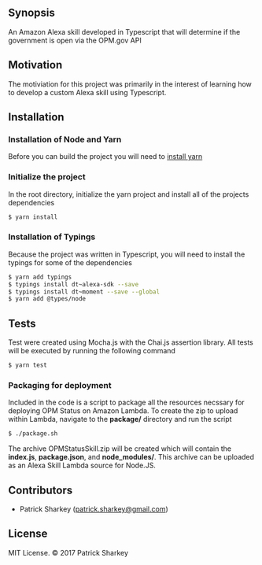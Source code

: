 ## Synopsis

An Amazon Alexa skill developed in Typescript that will determine if the government is open via the OPM.gov API

## Motivation

The motiviation for this project was primarily in the interest of learning how to develop a custom Alexa skill using Typescript. 

## Installation

### Installation of Node and Yarn

Before you can build the project you will need to [install yarn](https://yarnpkg.com/lang/en/docs/install/)

### Initialize the project

In the root directory, initialize the yarn project and install all of the projects dependencies

```sh
$ yarn install
```

### Installation of Typings

Because the project was written in Typescript, you will need to install the typings for some of the dependencies

```sh
$ yarn add typings
$ typings install dt~alexa-sdk --save
$ typings install dt~moment --save --global
$ yarn add @types/node
```

## Tests

Test were created using Mocha.js with the Chai.js assertion library. All tests will be executed by running the following command

```sh
$ yarn test
```

### Packaging for deployment

Included in the code is a script to package all the resources necssary for deploying OPM Status on Amazon Lambda. To create the zip to upload within Lambda, navigate to the **package/** directory and run the script

```sh
$ ./package.sh
```

The archive OPMStatusSkill.zip will be created which will contain the **index.js**, **package.json**, and **node_modules/**. This archive can be uploaded as an Alexa Skill Lambda source for Node.JS.

## Contributors

* Patrick Sharkey (patrick.sharkey@gmail.com)

## License

MIT License. © 2017 Patrick Sharkey
